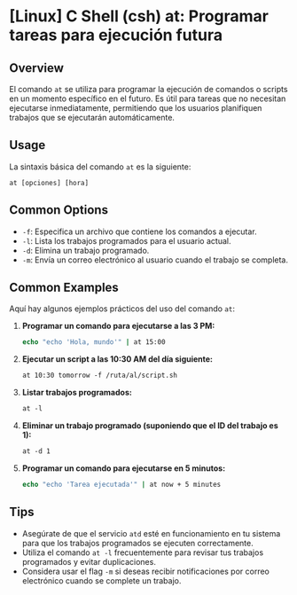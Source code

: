 # [Linux] C Shell (csh) at: Programar tareas para ejecución futura

## Overview
El comando `at` se utiliza para programar la ejecución de comandos o scripts en un momento específico en el futuro. Es útil para tareas que no necesitan ejecutarse inmediatamente, permitiendo que los usuarios planifiquen trabajos que se ejecutarán automáticamente.

## Usage
La sintaxis básica del comando `at` es la siguiente:

```
at [opciones] [hora]
```

## Common Options
- `-f`: Especifica un archivo que contiene los comandos a ejecutar.
- `-l`: Lista los trabajos programados para el usuario actual.
- `-d`: Elimina un trabajo programado.
- `-m`: Envía un correo electrónico al usuario cuando el trabajo se completa.

## Common Examples
Aquí hay algunos ejemplos prácticos del uso del comando `at`:

1. **Programar un comando para ejecutarse a las 3 PM:**
   ```csh
   echo "echo 'Hola, mundo'" | at 15:00
   ```

2. **Ejecutar un script a las 10:30 AM del día siguiente:**
   ```csh
   at 10:30 tomorrow -f /ruta/al/script.sh
   ```

3. **Listar trabajos programados:**
   ```csh
   at -l
   ```

4. **Eliminar un trabajo programado (suponiendo que el ID del trabajo es 1):**
   ```csh
   at -d 1
   ```

5. **Programar un comando para ejecutarse en 5 minutos:**
   ```csh
   echo "echo 'Tarea ejecutada'" | at now + 5 minutes
   ```

## Tips
- Asegúrate de que el servicio `atd` esté en funcionamiento en tu sistema para que los trabajos programados se ejecuten correctamente.
- Utiliza el comando `at -l` frecuentemente para revisar tus trabajos programados y evitar duplicaciones.
- Considera usar el flag `-m` si deseas recibir notificaciones por correo electrónico cuando se complete un trabajo.